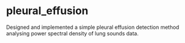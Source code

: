 # pleural_effusion

Designed and implemented a simple pleural effusion detection method analysing power spectral density of lung sounds data.
